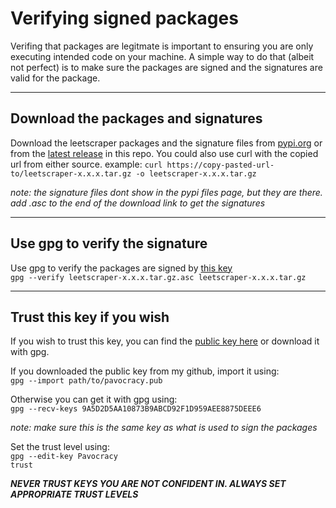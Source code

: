 # Verifying signed packages

Verifing that packages are legitmate is important to ensuring you are only executing intended code on your machine. A simple way to do that (albeit not perfect)
is to make sure the packages are signed and the signatures are valid for the package.

***

## Download the packages and signatures

Download the leetscraper packages and the signature files from [pypi.org](https://pypi.org/project/leetscraper/#files) or from the [latest release](https://github.com/Pavocracy/leetscraper/releases/latest) in this repo. You could also use curl with the copied url from either source. 
example: `curl https://copy-pasted-url-to/leetscraper-x.x.x.tar.gz -o leetscraper-x.x.x.tar.gz` 

*note: the signature files dont show in the pypi files page, but they are there. add .asc to the end of the download link to get the signatures*

***

## Use gpg to verify the signature

Use gpg to verify the packages are signed by [this key](https://github.com/Pavocracy/leetscraper/blob/main/.github/workflows/build-and-publish.yml#L51)  
`gpg --verify leetscraper-x.x.x.tar.gz.asc leetscraper-x.x.x.tar.gz`

***

## Trust this key if you wish

If you wish to trust this key, you can find the [public key here](https://github.com/Pavocracy/Pavocracy/blob/main/pavocracy.pub) or download it with gpg.  

If you downloaded the public key from my github, import it using:  
`gpg --import path/to/pavocracy.pub`

Otherwise you can get it with gpg using:  
`gpg --recv-keys 9A5D2D5AA10873B9ABCD92F1D959AEE8875DEEE6`

*note: make sure this is the same key as what is used to sign the packages*

Set the trust level using:  
`gpg --edit-key Pavocracy`  
`trust`

***NEVER TRUST KEYS YOU ARE NOT CONFIDENT IN. ALWAYS SET APPROPRIATE TRUST LEVELS***
